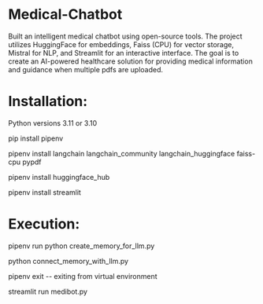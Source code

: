 # Medical-Chatbot
Built an intelligent medical chatbot using open-source tools. The project utilizes HuggingFace for embeddings, Faiss (CPU) for vector storage, Mistral for NLP, and Streamlit for an interactive interface. The goal is to create an AI-powered healthcare solution for providing medical information and guidance when multiple pdfs are uploaded.

# Installation:

Python versions 3.11 or 3.10

pip install pipenv

pipenv install langchain langchain_community langchain_huggingface faiss-cpu pypdf

pipenv install huggingface_hub

pipenv install streamlit

# Execution:
pipenv run python create_memory_for_llm.py

python connect_memory_with_llm.py

pipenv exit -- exiting from virtual environment

streamlit run medibot.py

